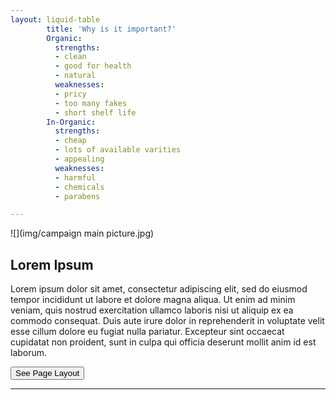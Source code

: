 ```yaml
---
layout: liquid-table
        title: 'Why is it important?'
        Organic:
          strengths:
          - clean
          - good for health
          - natural
          weaknesses: 
          - pricy
          - too many fakes
          - short shelf life 
        In-Organic:
          strengths: 
          - cheap
          - lots of available varities
          - appealing
          weaknesses: 
          - harmful 
          - chemicals
          - parabens

---
```



![](img/campaign main picture.jpg)  


## Lorem Ipsum

Lorem ipsum dolor sit amet, consectetur adipiscing elit, sed do eiusmod tempor incididunt ut labore et dolore magna aliqua. Ut enim ad minim veniam, quis nostrud exercitation ullamco laboris nisi ut aliquip ex ea commodo consequat. Duis aute irure dolor in reprehenderit in voluptate velit esse cillum dolore eu fugiat nulla pariatur. Excepteur sint occaecat cupidatat non proident, sunt in culpa qui officia deserunt mollit anim id est laborum.

<a href="https://github.com/DS4PS/barebones-jekyll/blob/master/_layouts/liquid-table.html" target = "_blank"> 
          <button onclick="href=''"> See Page Layout <i class="fa fa-github 2x" id="github_icon"></i> </button>
</a>

<hr>
